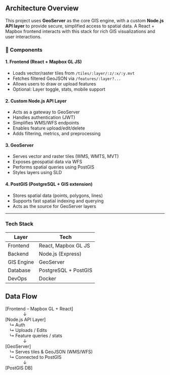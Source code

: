 
## Architecture Overview

This project uses **GeoServer** as the core GIS engine, with a custom **Node.js API layer** to provide secure, simplified access to spatial data. A React + Mapbox frontend interacts with this stack for rich GIS visualizations and user interactions.

### 🔹 Components

#### 1. **Frontend (React + Mapbox GL JS)**
- Loads vector/raster tiles from `/tiles/:layer/:z/:x/:y.mvt`
- Fetches filtered GeoJSON via `/features/:layer?...`
- Allows users to draw or upload features
- Optional: Layer toggle, stats, mobile support

#### 2. **Custom Node.js API Layer**
- Acts as a gateway to GeoServer
- Handles authentication (JWT)
- Simplifies WMS/WFS endpoints
- Enables feature upload/edit/delete
- Adds filtering, metrics, and preprocessing

#### 3. **GeoServer**
- Serves vector and raster tiles (WMS, WMTS, MVT)
- Exposes geospatial data via WFS
- Performs spatial queries using PostGIS
- Styles layers using SLD

#### 4. **PostGIS (PostgreSQL + GIS extension)**
- Stores spatial data (points, polygons, lines)
- Supports fast spatial indexing and querying
- Acts as the source for GeoServer layers

---
 
### Tech Stack

| Layer      | Tech                          |
|------------|-------------------------------|
| Frontend   | React, Mapbox GL JS           |
| Backend    | Node.js (Express)  |
| GIS Engine | GeoServer                     |
| Database   | PostgreSQL + PostGIS          |
| DevOps     | Docker       |


## Data Flow

[Frontend – Mapbox GL + React]  
    ↓  
[Node.js API Layer]  
 ↳ Auth  
 ↳ Uploads / Edits  
 ↳ Feature queries / stats  
    ↓  
[GeoServer]  
 ↳ Serves tiles & GeoJSON (WMS/WFS)  
 ↳ Connected to PostGIS  
    ↓  
[PostGIS DB]
